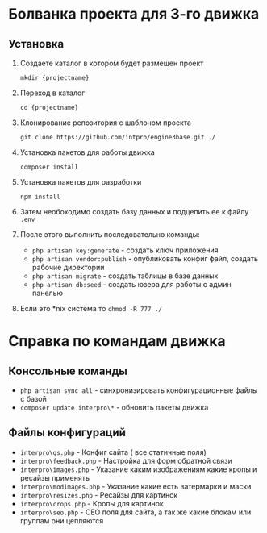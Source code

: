 # Болванка проекта для 3-го движка

## Установка

1. Создаете каталог в котором будет размещен проект

      `mkdir {projectname}`
2. Переход в каталог

    `cd {projectname}`
3. Клонирование репозитория с  шаблоном проекта

    `git clone https://github.com/intpro/engine3base.git ./`
4. Установка пакетов для работы движка

    `composer install`
5. Установка пакетов для разработки

    `npm install`
6. Затем необоходимо создать базу данных и подцепить ее к файлу `.env`

7. После этого выполнить последовательно команды:

    * `php artisan key:generate` - создать ключ приложения
    * `php artisan vendor:publish` - опубликовать конфиг файл, создать рабочие директории
    * `php artisan migrate` - создать таблицы в базе данных
    * `php artisan db:seed` - создать юзера для работы с админ панелью

8. Если это *nix система  то
    `chmod -R 777 ./`

# Справка по командам движка

## Консольные команды

- `php artisan sync all` - синхронизировать конфигурационные файлы с базой
- `composer update interpro\*` - обновить пакеты движка

## Файлы конфигураций

- `interpro\qs.php` - Конфиг сайта ( все статичные поля)
- `interpro\feedback.php` - Настройка для форм обратной связи
- `interpro\images.php` -  Указание каким изображениям какие кропы и ресайзы применять
- `interpro\modimages.php` - Указание какие есть ватермарки и маски
- `interpro\resizes.php` - Ресайзы для картинок
- `interpro\crops.php` - Кропы для картинок
- `interpro\seo.php` - СЕО поля для сайта, а так же какие блокам или группам они цепляются
